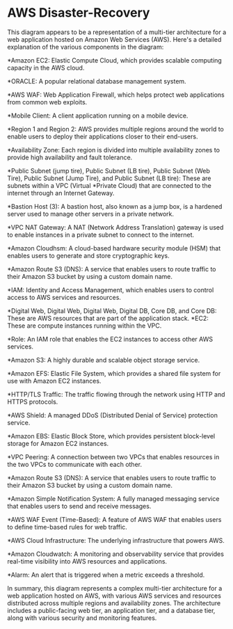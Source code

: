 # AWS Disaster-Recovery

This diagram appears to be a representation of a multi-tier architecture for a web application hosted on Amazon Web Services (AWS). Here's a detailed explanation of the various components in the diagram:

*Amazon EC2: Elastic Compute Cloud, which provides scalable computing capacity in the AWS cloud.


*ORACLE: A popular relational database management system.


*AWS WAF: Web Application Firewall, which helps protect web applications from common web exploits.


*Mobile Client: A client application running on a mobile device.


*Region 1 and Region 2: AWS provides multiple regions around the world to enable users to deploy their applications closer to their end-users.


*Availability Zone: Each region is divided into multiple availability zones to provide high availability and fault tolerance.


*Public Subnet (jump tire), Public Subnet (LB tire), Public Subnet (Web Tire), Public Subnet (Jump Tire), and Public Subnet (LB tire): These are subnets within a VPC (Virtual *Private Cloud) that are connected to the internet through an Internet Gateway.


*Bastion Host (3): A bastion host, also known as a jump box, is a hardened server used to manage other servers in a private network.


*VPC NAT Gateway: A NAT (Network Address Translation) gateway is used to enable instances in a private subnet to connect to the internet.


*Amazon Cloudhsm: A cloud-based hardware security module (HSM) that enables users to generate and store cryptographic keys.


*Amazon Route S3 (DNS): A service that enables users to route traffic to their Amazon S3 bucket by using a custom domain name.


*IAM: Identity and Access Management, which enables users to control access to AWS services and resources.


*Digital Web, Digital Web, Digital Web, Digital DB, Core DB, and Core DB: These are AWS resources that are part of the application stack.
*EC2: These are compute instances running within the VPC.


*Role: An IAM role that enables the EC2 instances to access other AWS services.


*Amazon S3: A highly durable and scalable object storage service.


*Amazon EFS: Elastic File System, which provides a shared file system for use with Amazon EC2 instances.


*HTTP/TLS Traffic: The traffic flowing through the network using HTTP and HTTPS protocols.


*AWS Shield: A managed DDoS (Distributed Denial of Service) protection service.


*Amazon EBS: Elastic Block Store, which provides persistent block-level storage for Amazon EC2 instances.


*VPC Peering: A connection between two VPCs that enables resources in the two VPCs to communicate with each other.


*Amazon Route S3 (DNS): A service that enables users to route traffic to their Amazon S3 bucket by using a custom domain name.


*Amazon Simple Notification System: A fully managed messaging service that enables users to send and receive messages.


*AWS WAF Event (Time-Based): A feature of AWS WAF that enables users to define time-based rules for web traffic.


*AWS Cloud Infrastructure: The underlying infrastructure that powers AWS.


*Amazon Cloudwatch: A monitoring and observability service that provides real-time visibility into AWS resources and applications.


*Alarm: An alert that is triggered when a metric exceeds a threshold.



In summary, this diagram represents a complex multi-tier architecture for a web application hosted on AWS, with various AWS services and resources distributed across multiple regions and availability zones. The architecture includes a public-facing web tier, an application tier, and a database tier, along with various security and monitoring features.
